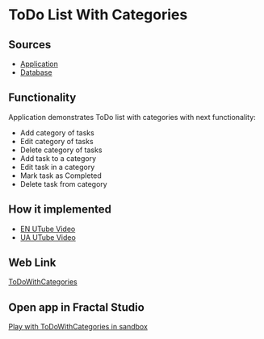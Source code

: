 # ToDo List With Categories

## Sources

- [Application](https://github.com/LearnFractal/FractalPlatform/tree/main/FractalPlatform.Examples/Applications/ToDoWithCategories/ToDoWithCategoriesApplication.cs)
- [Database](https://github.com/LearnFractal/FractalPlatform/tree/main/FractalPlatform.Examples/Databases/ToDoWithCategories)

## Functionality

Application demonstrates ToDo list with categories with next functionality:
- Add category of tasks
- Edit category of tasks
- Delete category of tasks
- Add task to a category
- Edit task in a category
- Mark task as Completed
- Delete task from category

## How it implemented

- [EN UTube Video](https://fraplat.com/jupiter/UTube?tag=103)
- [UA UTube Video](https://fraplat.com/jupiter/UTube?tag=203)

## Web Link

[ToDoWithCategories](https://fraplat.com/jupiter/ToDoWithCategories)

## Open app in Fractal Studio

[Play with ToDoWithCategories in sandbox](https://fraplat.com/mars/FractalStudio/?tag=ToDoWithCategories+template)
